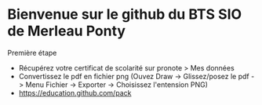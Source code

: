 # Bienvenue sur le github du BTS SIO de Merleau Ponty

Première étape
 - Récupérez votre certificat de scolarité sur pronote > Mes données
 - Convertissez le pdf en fichier png (Ouvez Draw -> Glissez/posez le pdf -> Menu Fichier -> Exporter -> Choisissez l'entension PNG)
 - https://education.github.com/pack
 
